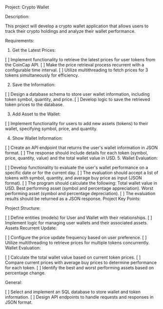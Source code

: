 Project: Crypto Wallet

Description:

This project will develop a crypto wallet application that allows users to track their crypto holdings and analyze their wallet performance.

Requirements:

1. Get the Latest Prices:

[ ] Implement functionality to retrieve the latest prices for user tokens from the CoinCap API.
[ ] Make the price retrieval process recurrent with a configurable time interval.
[ ] Utilize multithreading to fetch prices for 3 tokens simultaneously for efficiency.

2. Save the Information:

[ ] Design a database schema to store user wallet information, including token symbol, quantity, and price.
[ ] Develop logic to save the retrieved token prices to the database.

3. Add Asset to the Wallet:

[ ] Implement functionality for users to add new assets (tokens) to their wallet, specifying symbol, price, and quantity.

4. Show Wallet Information:

[ ] Create an API endpoint that returns the user's wallet information in JSON format.
[ ] The response should include details for each token (symbol, price, quantity, value) and the total wallet value in USD.
5. Wallet Evaluation:

[ ] Develop functionality to evaluate the user's wallet performance on a specific date or for the current day.
[ ] The evaluation should accept a list of tokens with symbol, quantity, and average buy price as input (JSON format).
[ ] The program should calculate the following:
Total wallet value in USD.
Best performing asset (symbol and percentage appreciation).
Worst performing asset (symbol and percentage depreciation).
[ ] The evaluation results should be returned as a JSON response.
Project Key Points:

Project Structure:

[ ] Define entities (models) for User and Wallet with their relationships.
[ ] Implement logic for managing user wallets and their associated assets.
Assets Recurrent Update:

[ ] Configure the price update frequency based on user preference.
[ ] Utilize multithreading to retrieve prices for multiple tokens concurrently.
Wallet Evaluation:

[ ] Calculate the total wallet value based on current token prices.
[ ] Compare current prices with average buy prices to determine performance for each token.
[ ] Identify the best and worst performing assets based on percentage change.

General:

[ ] Select and implement an SQL database to store wallet and token information.
[ ] Design API endpoints to handle requests and responses in JSON format.